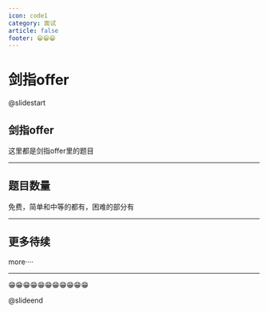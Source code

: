 ```yaml
---
icon: code1
category: 面试
article: false
footer: 😁😁😁
---
```


# 剑指offer

@slidestart

## 剑指offer

这里都是剑指offer里的题目

---

## 题目数量

免费，简单和中等的都有，困难的部分有


---

## 更多待续

more····

---

😁😁😁😁😁😁😁😁😁😁😁

@slideend